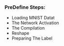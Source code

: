 ### PreDefine Steps:
- Loading MNIST Datat
- The Network Activation
- The Compilation 
- Reshape
- Preparing The Label
